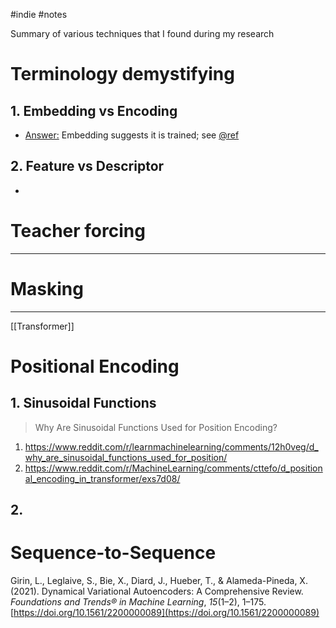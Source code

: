 #indie #notes 

Summary of various techniques that I found during my research

# Terminology demystifying

## 1. Embedding vs Encoding

-  <u>Answer:</u> Embedding suggests it is trained; see [@ref](https://ai.stackexchange.com/questions/37021/which-positional-encoding-bert-use)
## 2. Feature vs Descriptor

- 

# Teacher forcing
---



# Masking
---
[[Transformer]]


# Positional Encoding

## 1. Sinusoidal Functions

> Why Are Sinusoidal Functions Used for Position Encoding?

1. https://www.reddit.com/r/learnmachinelearning/comments/12h0veg/d_why_are_sinusoidal_functions_used_for_position/
2. https://www.reddit.com/r/MachineLearning/comments/cttefo/d_positional_encoding_in_transformer/exs7d08/

## 2. 

# Sequence-to-Sequence

Girin, L., Leglaive, S., Bie, X., Diard, J., Hueber, T., & Alameda-Pineda, X. (2021). Dynamical Variational Autoencoders: A Comprehensive Review. _Foundations and Trends® in Machine Learning_, _15_(1–2), 1–175. [https://doi.org/10.1561/2200000089](https://doi.org/10.1561/2200000089)

